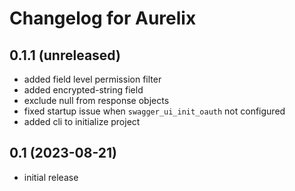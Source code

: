 # Changelog for Aurelix

## 0.1.1 (unreleased)

- added field level permission filter
- added encrypted-string field
- exclude null from response objects
- fixed startup issue when `swagger_ui_init_oauth` not configured
- added cli to initialize project

## 0.1 (2023-08-21)

- initial release
